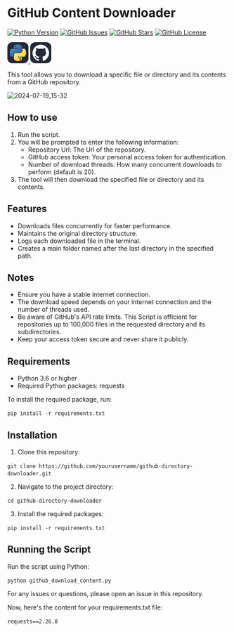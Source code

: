 # GitHub Content Downloader

[![Python Version](https://img.shields.io/badge/python-3.6%20%7C%203.7%20%7C%203.8-blue)](https://www.python.org/downloads/)
[![GitHub Issues](https://img.shields.io/github/issues/mamad-1999/GitDirDownload)](https://github.com/mamad-1999/github-follow-insights/issues)
[![GitHub Stars](https://img.shields.io/github/stars/mamad-1999/GitDirDownload)](https://github.com/mamad-1999/github-follow-insights/stargazers)
[![GitHub License](https://img.shields.io/github/license/mamad-1999/GitDirDownload)](https://github.com/mamad-1999/github-follow-insights/blob/master/LICENSE)


<p>
    <a href="https://skillicons.dev">
      <img src="https://github.com/tandpfun/skill-icons/blob/main/icons/Python-Dark.svg" width="48" title="python">
      <img src="https://github.com/tandpfun/skill-icons/blob/main/icons/Github-Dark.svg" width="48" title="github">
    </a>
</p>

This tool allows you to download a specific file or directory and its contents from a GitHub repository.

![2024-07-19_15-32](https://github.com/user-attachments/assets/56eebbde-d3ae-4a91-a2a9-c96414919b8c)

## How to use

1. Run the script.
2. You will be prompted to enter the following information:
   - Repository Url: The Url of the repository.
   - GitHub access token: Your personal access token for authentication.
   - Number of download threads: How many concurrent downloads to perform (default is 20).
3. The tool will then download the specified file or directory and its contents.

## Features

- Downloads files concurrently for faster performance.
- Maintains the original directory structure.
- Logs each downloaded file in the terminal.
- Creates a main folder named after the last directory in the specified path.

## Notes

- Ensure you have a stable internet connection.
- The download speed depends on your internet connection and the number of threads used.
- Be aware of GitHub's API rate limits. This Script is efficient for repositories up to 100,000 files in the requested directory and its subdirectories.
- Keep your access token secure and never share it publicly.

## Requirements

- Python 3.6 or higher
- Required Python packages: requests

To install the required package, run:

`pip install -r requirements.txt`

## Installation

1. Clone this repository:

`git clone https://github.com/yourusername/github-directory-downloader.git`

2. Navigate to the project directory:

`cd github-directory-downloader`

3. Install the required packages:

`pip install -r requirements.txt`

## Running the Script

Run the script using Python:

`python github_download_content.py`

For any issues or questions, please open an issue in this repository.

Now, here's the content for your requirements.txt file:

`requests==2.26.0`

